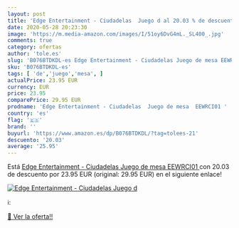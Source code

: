 ```yaml
---
layout: post
title: 'Edge Entertainment - Ciudadelas  Juego d al 20.03 % de descuento'
date: 2020-05-28 20:23:30
image: 'https://m.media-amazon.com/images/I/51oy6DvG4mL._SL400_.jpg'
comments: true
category: ofertas
author: 'tole.es'
slug: 'B076BTDKDL-es Edge Entertainment - Ciudadelas Juego de mesa EEWRCI01'
sku: 'B076BTDKDL-es'
tags: [ 'de','juego','mesa', ]
actualPrice: 23.95 EUR
currency: EUR
price: 23.95
comparePrice: 29.95 EUR
prodname: 'Edge Entertainment - Ciudadelas  Juego de mesa  EEWRCI01 '
country: 'es'
flag: '🇪🇸'
brand: ''
buyurl: 'https://www.amazon.es/dp/B076BTDKDL/?tag=tolees-21'
descuento: '20.03'
average: '25.95'
---
```


Está [Edge Entertainment - Ciudadelas  Juego de mesa  EEWRCI01 ](https://www.amazon.es/dp/B076BTDKDL/?tag=tolees-21) con 20.03 de descuento por 23.95 EUR (original: 29.95 EUR) en el siguiente enlace!

[![Edge Entertainment - Ciudadelas  Juego d](https://m.media-amazon.com/images/I/51oy6DvG4mL._SL400_.jpg)](https://www.amazon.es/dp/B076BTDKDL/?tag=tolees-21)

ℹ️:


[🛒 Ver la oferta!!](https://www.amazon.es/dp/B076BTDKDL/?tag=tolees-21)
